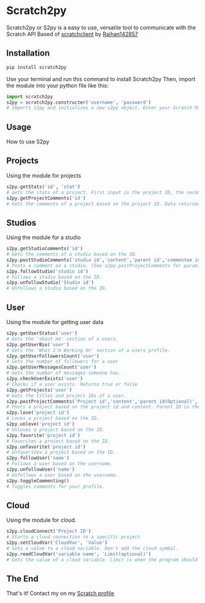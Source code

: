 # Scratch2py

Scratch2py or S2py is a easy to use, versatile tool to communicate with the Scratch API
Based of [scratchclient](https://github.com/CubeyTheCube/scratchclient) by [Raihan142857](https://scratch.mit.edu/users/Raihan142857/)

## Installation

```bash
pip install scratch2py
```

Use your terminal and run this command to install Scratch2py
Then, import the module into your python file like this:

```python
import scratch2py
s2py = scratch2py.constructer('username', 'password')
# Imports s2py and initializes a new s2py object. Enter your Scratch MIT credentials to create a connection with the API.
```

## Usage

How to use S2py

## Projects

Using the module for projects

```python
s2py.getStats('id', 'stat')
# Gets the stats of a project. First input is the project ID, the second one is what stat you want (Loves, faves, views or remixes)
s2py.getProjectComments('id')
# Gets the comments of a project based on the project ID. Data returned in JSON.
```

## Studios

Using the module for a studio

```python
s2py.getStudioComments('id')
# Gets the comments of a studio based on the ID.
s2py.postStudioComments('studio id','content','parent id','commentee id')
# Posts a comment on a studio. (See s2py.postProjectComments for param)
s2py.followStudio('studio id')
# Follows a studio based on the ID.
s2py.unfollowStudio('Studio id')
# Unfollows a studio based on the ID.
```

## User

Using the module for getting user data

```python
s2py.getUserStatus('user')
# Gets the 'about me' section of a users.
s2py.getUserBio('user')
# Gets the 'What I'm Working On' section of a users profile.
s2py.getUserFollowersCount('user')
# Gets the number of followers for a user
s2py.getUserMessagesCount('user')
# Gets the number of messages someone has.
s2py.checkUserExists('user')
# Checks if a user exists. Returns true or false
s2py.getProjects('user')
# Gets the titles and project IDs of a user.
s2py.postProjectComments('Project id','content','parent id(Optional)','commentee id(optional)')
# Posts a project based on the project id and content. Parent ID is the Id of the comment for replying. Commentee ID is your user ID.
s2py.love('project id')
# Loves a project based on the ID.
s2py.unlove('project id')
# Unloves a project based on the ID.
s2py.favorite('project id')
# Favorites a project based on the ID.
s2py.unfavorite('project id')
# Unfavorites a project based on the ID.
s2py.followUser('name')
# Follows a user based on the username.
s2py.unfollowUser('name')
# Unfollows a user based on the username.
s2py.toggleCommenting()
# Toggles comments for your profile.
```

## Cloud

Using the module for cloud.

```python
s2py.cloudConnect('Project ID')
# Starts a cloud connection to a specific project
s2py.setCloudVar('CloudVar', 'Value')
# Sets a value to a cloud variable. Don't add the cloud symbol.
s2py.readCloudVar('variable name', 'Limit(optional)')
# Gets the value of a cloud variable. Limit is when the program should stop looking for the value. Limit is 1000 by default.
```

## The End

That's it!
Contact my on my [Scratch profile](https://scratch.mit.edu/users/TheCloudDev/#comments)
